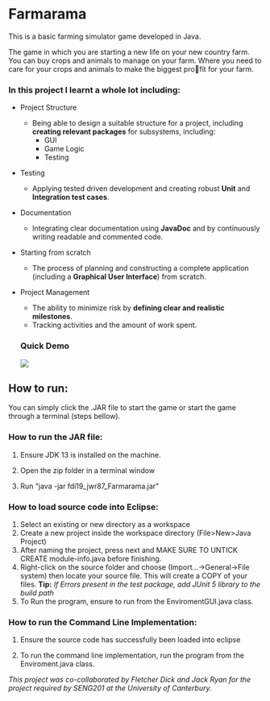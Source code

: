 
# Farmarama

This is a basic farming simulator game developed in Java.

The game in which you are starting a new life on your new country farm. You can buy crops and animals to manage on your farm. Where you need to care for your crops and animals to make the biggest profit for your farm.


### In this project I learnt a whole lot including:
- Project Structure
    - Being able to design a suitable structure for a project, including **creating relevant packages** for subsystems, including:
        - GUI
        - Game Logic
        - Testing
- Testing
    - Applying tested driven development and creating robust **Unit** and **Integration test cases**.
- Documentation
    - Integrating clear documentation using **JavaDoc** and by continuously writing readable and commented code.
- Starting from scratch
    - The process of planning and constructing a complete application (including a **Graphical User Interface**) from scratch.
- Project Management
    - The ability to minimize risk by **defining clear and realistic milestones**.
    - Tracking activities and the amount of work spent.

  ### Quick Demo
  ![](Quick-Demo.gif)
  
## How to run:
You can simply click the .JAR file to start the game or  start the game through a terminal (steps bellow).

### How to run the JAR file:

1. Ensure JDK 13 is installed on the machine.

2. Open the zip folder in a terminal window

3. Run "java -jar fdi19_jwr87_Farmarama.jar"



### How to load source code into Eclipse:

1. Select an existing or new directory as a workspace
2. Create a new project inside the workspace directory (File>New>Java Project)
3. After naming the project, press next and MAKE SURE TO UNTICK CREATE module-info.java before finishing.
4. Right-click on the source folder and choose (Import...->General->File system) then locate your source file. This will create a COPY of your files.
**Tip:** *If Errors present in the test package, add JUnit 5 library to the build path*
5. To Run the program, ensure to run from the EnviromentGUI.java class.

  
  
  

### How to run the Command Line Implementation:

1. Ensure the source code has successfully been loaded into eclipse

2. To run the command line implementation, run the program from the Enviroment.java class.

*This project was co-collaborated by Fletcher Dick and Jack Ryan for the project required by  SENG201 at the University of Canterbury.*

